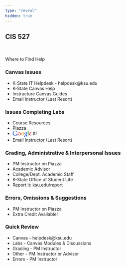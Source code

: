 ```yaml
---
type: "reveal"
hidden: true
---
```

<section>
	<h2>CIS 527</h2><br><br>Where to Find Help
</section>
<section>
  <h3>Canvas Issues</h3>
  <ul>
    <li>K-State IT Helpdesk - helpdesk@ksu.edu</li>
    <li>K-State Canvas Help</li>
    <li>Instructure Canvas Guides</li>
    <li>Email Instructor (Last Resort)</li>
  </ul>
</section>
<section>
  <h3>Issues Completing Labs</h3>
  <ul>
    <li>Course Resources</li>
    <li>Piazza</li>
    <li><img class="plain" src="../../images/google_wiki.png" style="height: 1.5em; vertical-align: middle; display: inline-block;"> It!</li>
    <li>Email Instructor (Last Resort)</li>
  </ul>
</section>
<section>
  <h3>Grading, Administrative & Interpersonal Issues</h3>
  <ul>
    <li>PM Instructor on Piazza</li>
    <li>Academic Advisor</li>
    <li>College/Dept. Academic Staff</li>
    <li>K-State Office of Student Life</li>
    <li>Report it: ksu.edu/report</li>
  </ul>
</section>
<section>
  <h3>Errors, Omissions & Suggestions</h3>
  <ul>
    <li>PM Instructor on Piazza</li>
    <li>Extra Credit Available!</li>
  </ul>
</section>
<section>
  <h3>Quick Review</h3>
  <ul>
    <li>Canvas - helpdesk@ksu.edu</li>
    <li>Labs - Canvas Modules & Discussions</li>
    <li>Grading - PM Instructor</li>
    <li>Other - PM Instructor or Advisor</li>
    <li>Errors - PM Instructor</li>
  </ul>
</section>
